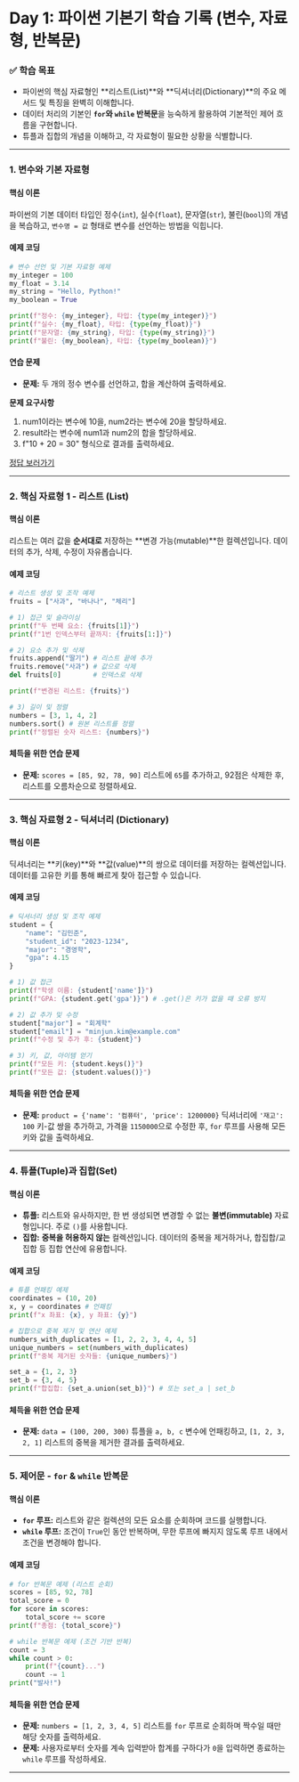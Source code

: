 # **Day 1: 파이썬 기본기 학습 기록 (변수, 자료형, 반복문)**

### **✅ 학습 목표**

  * 파이썬의 핵심 자료형인 \*\*리스트(List)\*\*와 \*\*딕셔너리(Dictionary)\*\*의 주요 메서드 및 특징을 완벽히 이해합니다.
  * 데이터 처리의 기본인 **`for`와 `while` 반복문**을 능숙하게 활용하여 기본적인 제어 흐름을 구현합니다.
  * 튜플과 집합의 개념을 이해하고, 각 자료형이 필요한 상황을 식별합니다.

-----

### **1. 변수와 기본 자료형**

#### **핵심 이론**

파이썬의 기본 데이터 타입인 정수(`int`), 실수(`float`), 문자열(`str`), 불린(`bool`)의 개념을 복습하고, `변수명 = 값` 형태로 변수를 선언하는 방법을 익힙니다.

#### **예제 코딩**

```python
# 변수 선언 및 기본 자료형 예제
my_integer = 100
my_float = 3.14
my_string = "Hello, Python!"
my_boolean = True

print(f"정수: {my_integer}, 타입: {type(my_integer)}")
print(f"실수: {my_float}, 타입: {type(my_float)}")
print(f"문자열: {my_string}, 타입: {type(my_string)}")
print(f"불린: {my_boolean}, 타입: {type(my_boolean)}")
```

#### **연습 문제**

  * **문제:** 두 개의 정수 변수를 선언하고, 합을 계산하여 출력하세요.

**문제 요구사항**
1. num1이라는 변수에 10을, num2라는 변수에 20을 할당하세요.
2. result라는 변수에 num1과 num2의 합을 할당하세요.
3. f"10 + 20 = 30" 형식으로 결과를 출력하세요.

[정답 보러가기](./solutions/day1_variables.py)

-----

### **2. 핵심 자료형 1 - 리스트 (List)**

#### **핵심 이론**

리스트는 여러 값을 **순서대로** 저장하는 \*\*변경 가능(mutable)\*\*한 컬렉션입니다. 데이터의 추가, 삭제, 수정이 자유롭습니다.

#### **예제 코딩**

```python
# 리스트 생성 및 조작 예제
fruits = ["사과", "바나나", "체리"]

# 1) 접근 및 슬라이싱
print(f"두 번째 요소: {fruits[1]}")
print(f"1번 인덱스부터 끝까지: {fruits[1:]}")

# 2) 요소 추가 및 삭제
fruits.append("딸기") # 리스트 끝에 추가
fruits.remove("사과") # 값으로 삭제
del fruits[0]        # 인덱스로 삭제

print(f"변경된 리스트: {fruits}")

# 3) 길이 및 정렬
numbers = [3, 1, 4, 2]
numbers.sort() # 원본 리스트를 정렬
print(f"정렬된 숫자 리스트: {numbers}")
```

#### **체득을 위한 연습 문제**

  * **문제:** `scores = [85, 92, 78, 90]` 리스트에 `65`를 추가하고, 92점은 삭제한 후, 리스트를 오름차순으로 정렬하세요.

-----

### **3. 핵심 자료형 2 - 딕셔너리 (Dictionary)**

#### **핵심 이론**

딕셔너리는 \*\*키(key)\*\*와 \*\*값(value)\*\*의 쌍으로 데이터를 저장하는 컬렉션입니다. 데이터를 고유한 키를 통해 빠르게 찾아 접근할 수 있습니다.

#### **예제 코딩**

```python
# 딕셔너리 생성 및 조작 예제
student = {
    "name": "김민준",
    "student_id": "2023-1234",
    "major": "경영학",
    "gpa": 4.15
}

# 1) 값 접근
print(f"학생 이름: {student['name']}")
print(f"GPA: {student.get('gpa')}") # .get()은 키가 없을 때 오류 방지

# 2) 값 추가 및 수정
student["major"] = "회계학"
student["email"] = "minjun.kim@example.com"
print(f"수정 및 추가 후: {student}")

# 3) 키, 값, 아이템 얻기
print(f"모든 키: {student.keys()}")
print(f"모든 값: {student.values()}")
```

#### **체득을 위한 연습 문제**

  * **문제:** `product = {'name': '컴퓨터', 'price': 1200000}` 딕셔너리에 `'재고': 100` 키-값 쌍을 추가하고, 가격을 `1150000`으로 수정한 후, `for` 루프를 사용해 모든 키와 값을 출력하세요.

-----

### **4. 튜플(Tuple)과 집합(Set)**

#### **핵심 이론**

  * **튜플:** 리스트와 유사하지만, 한 번 생성되면 변경할 수 없는 **불변(immutable)** 자료형입니다. 주로 `()`를 사용합니다.
  * **집합:** **중복을 허용하지 않는** 컬렉션입니다. 데이터의 중복을 제거하거나, 합집합/교집합 등 집합 연산에 유용합니다.

#### **예제 코딩**

```python
# 튜플 언패킹 예제
coordinates = (10, 20)
x, y = coordinates # 언패킹
print(f"x 좌표: {x}, y 좌표: {y}")

# 집합으로 중복 제거 및 연산 예제
numbers_with_duplicates = [1, 2, 2, 3, 4, 4, 5]
unique_numbers = set(numbers_with_duplicates)
print(f"중복 제거된 숫자들: {unique_numbers}")

set_a = {1, 2, 3}
set_b = {3, 4, 5}
print(f"합집합: {set_a.union(set_b)}") # 또는 set_a | set_b
```

#### **체득을 위한 연습 문제**

  * **문제:** `data = (100, 200, 300)` 튜플을 `a, b, c` 변수에 언패킹하고, `[1, 2, 3, 2, 1]` 리스트의 중복을 제거한 결과를 출력하세요.

-----

### **5. 제어문 - `for` & `while` 반복문**

#### **핵심 이론**

  * **`for` 루프:** 리스트와 같은 컬렉션의 모든 요소를 순회하며 코드를 실행합니다.
  * **`while` 루프:** 조건이 `True`인 동안 반복하며, 무한 루프에 빠지지 않도록 루프 내에서 조건을 변경해야 합니다.

#### **예제 코딩**

```python
# for 반복문 예제 (리스트 순회)
scores = [85, 92, 78]
total_score = 0
for score in scores:
    total_score += score
print(f"총점: {total_score}")

# while 반복문 예제 (조건 기반 반복)
count = 3
while count > 0:
    print(f"{count}...")
    count -= 1
print("발사!")
```

#### **체득을 위한 연습 문제**

  * **문제:** `numbers = [1, 2, 3, 4, 5]` 리스트를 `for` 루프로 순회하며 짝수일 때만 해당 숫자를 출력하세요.
  * **문제:** 사용자로부터 숫자를 계속 입력받아 합계를 구하다가 `0`을 입력하면 종료하는 `while` 루프를 작성하세요.

-----

